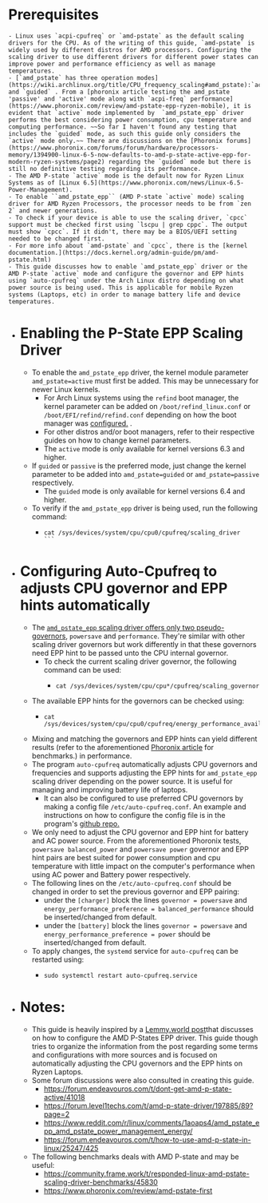 # Prerequisites
	- Linux uses `acpi-cpufreq` or `amd-pstate` as the default scaling drivers for the CPU. As of the writing of this guide, `amd-pstate` is widely used by different distros for AMD processors. Configuring the scaling driver to use different drivers for different power states can improve power and performance efficiency as well as manage temperatures.
	- [`amd_pstate` has three operation modes](https://wiki.archlinux.org/title/CPU_frequency_scaling#amd_pstate):`active`,`passive` and `guided` . From a [phoronix article testing the amd_pstate 'passive' and 'active' mode along with `acpi-freq` performance](https://www.phoronix.com/review/amd-pstate-epp-ryzen-mobile), it is evident that `active` mode implemented by  `amd_pstate_epp` driver performs the best considering power consumption, cpu temperature and  computing performance. ~~So far I haven't found any testing that includes the `guided` mode, as such this guide only considers the `active` mode only.~~ There are discussions on the [Phoronix forums](https://www.phoronix.com/forums/forum/hardware/processors-memory/1394900-linux-6-5-now-defaults-to-amd-p-state-active-epp-for-modern-ryzen-systems/page2) regarding the `guided` mode but there is still no definitive testing regarding its performance.
	- The AMD P-state `active` mode is the default now for Ryzen Linux Systems as of [Linux 6.5](https://www.phoronix.com/news/Linux-6.5-Power-Management).
	- To enable ``amd_pstate_epp`` (AMD P-state `active` mode) scaling driver for AMD Ryzen Processors, the processor needs to be from `zen 2` and newer generations.
	- To check if your device is able to use the scaling driver, `cpcc` support must be checked first using `lscpu | grep cppc`. The output must show `cpcc`. If it didn't, there may be a BIOS/UEFI setting needed to be changed first.
	- For more info about `amd-pstate` and `cpcc`, there is the [kernel documentation.](https://docs.kernel.org/admin-guide/pm/amd-pstate.html)
	- This guide discusses how to enable `amd_pstate_epp` driver or the AMD P-state `active` mode and configure the governor and EPP hints using `auto-cpufreq` under the Arch Linux distro depending on what power source is being used. This is applicable for mobile Ryzen systems (Laptops, etc) in order to manage battery life and device temperatures.
- # Enabling the P-State EPP Scaling Driver
	- To enable the `amd_pstate_epp` driver, the kernel module parameter `amd_pstate=active` must first be added. This may be unnecessary for newer Linux kernels.
		- For Arch Linux systems using the `refind` boot manager, the kernel parameter can be added on `/boot/refind_linux.conf` or `/boot/EFI/refind/refind.conf` depending on how the boot manager was [configured.](https://wiki.archlinux.org/title/REFInd#Configuration) .
		- For other distros and/or boot managers, refer to their respective guides on how to change kernel parameters.
		- The ``active`` mode is only available for kernel versions 6.3 and higher.
	- If `guided` or `passive` is the preferred mode, just change the kernel parameter to be added into `amd_pstate=guided` or `amd_pstate=passive` respectively.
		- The ``guided`` mode is only available for kernel versions 6.4 and higher.
	- To verify if the `amd_pstate_epp` driver is being used, run the following command:
		- ````
		  cat /sys/devices/system/cpu/cpu0/cpufreq/scaling_driver
		  ```
- # Configuring Auto-Cpufreq to adjusts CPU governor and EPP hints automatically
	- The [`amd_pstate_epp` scaling driver offers only two pseudo-governors](https://wiki.archlinux.org/title/CPU_frequency_scaling#Autonomous_frequency_scaling), `powersave` and `performance`.  They're similar with other scaling driver governors but work differently in that these governors need EPP hint to be passed unto the CPU internal governor.
		- To check the current scaling driver governor, the following command can be used:
			- ```
			  cat /sys/devices/system/cpu/cpu*/cpufreq/scaling_governor
			  ```
	- The available EPP hints for the governors can be checked using:
		- ```
		  cat /sys/devices/system/cpu/cpu0/cpufreq/energy_performance_available_preferences
		  ```
	- Mixing and matching the governors and EPP hints can yield different results (refer to the aforementioned [Phoronix article](https://www.phoronix.com/review/amd-pstate-epp-ryzen-mobile) for benchmarks.) in performance.
	- The program `auto-cpufreq` automatically adjusts CPU governors and frequencies and supports adjusting the EPP hints for `amd_pstate_epp` scaling driver depending on the power source. It is useful for managing and improving battery life of laptops.
		- It can also be configured to use preferred CPU governors by making a config file `/etc/auto-cpufreq.conf`. An example and instructions on how to configure the config file is in the program's [github repo.](https://github.com/AdnanHodzic/auto-cpufreq)
	- We only need to adjust the CPU governor and EPP hint for battery and AC power source. From the aforementioned Phoronix tests, `powersave balanced_power` and `powersave power` governor and EPP hint pairs are best suited for power consumption and cpu temperature with little impact on the computer's performance when using AC power and Battery power respectively.
	- The following lines on the `/etc/auto-cpufreq.conf` should be changed in order to set the previous governor and EPP pairing:
		- under the `[charger]` block the lines `governor = powersave` and `energy_performance_preference = balanced_performance` should be inserted/changed from default.
		- under the `[battery]` block the lines `governor = powersave` and `energy_performance_preference = power` should be inserted/changed from default.
	- To apply changes, the ``systemd`` service for `auto-cpufreq` can be restarted using:
		- ```
		  sudo systemctl restart auto-cpufreq.service
		  ```
- # Notes:
	- This guide is heavily inspired by a [Lemmy.world post](https://lemmy.world/post/3081149)that discusses on how to configure the AMD P-States EPP driver. This guide though tries to organize the information from the post regarding some terms and configurations with more sources  and is focused on automatically adjusting the CPU governors and the EPP hints on Ryzen Laptops.
	- Some forum discussions were also consulted in creating this guide.
		- https://forum.endeavouros.com/t/dont-get-amd-p-state-active/41018
		- https://forum.level1techs.com/t/amd-p-state-driver/197885/89?page=2
		- https://www.reddit.com/r/linux/comments/1aoaps4/amd_pstate_epp_amd_pstate_power_management_energy/
		- https://forum.endeavouros.com/t/how-to-use-amd-p-state-in-linux/25247/425
	- The following benchmarks deals with AMD P-state and may be useful:
		- https://community.frame.work/t/responded-linux-amd-pstate-scaling-driver-benchmarks/45830
		- https://www.phoronix.com/review/amd-pstate-first